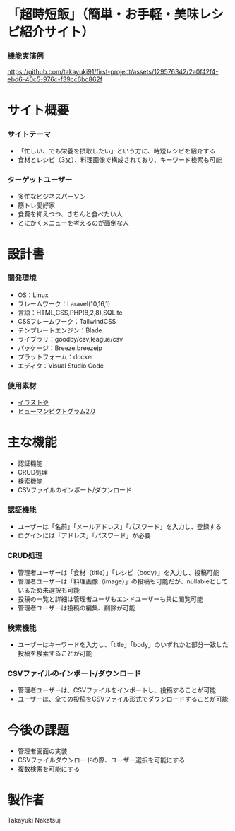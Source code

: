 # 「超時短飯」（簡単・お手軽・美味レシピ紹介サイト）

### 機能実演例
https://github.com/takayuki91/first-project/assets/129576342/2a0f42f4-ebd6-40c5-976c-f39cc6bc862f

# サイト概要

### サイトテーマ
- 「忙しい、でも栄養を摂取したい」という方に、時短レシピを紹介する
- 食材とレシピ（3文）、料理画像で構成されており、キーワード検索も可能

### ターゲットユーザー
- 多忙なビジネスパーソン
- 筋トレ愛好家
- 食費を抑えつつ、きちんと食べたい人
- とにかくメニューを考えるのが面倒な人

# 設計書

### 開発環境
- OS：Linux
- フレームワーク：Laravel(10,16,1)
- 言語：HTML,CSS,PHP(8,2,8),SQLite
- CSSフレームワーク：TailwindCSS
- テンプレートエンジン：Blade
- ライブラリ：goodby/csv,league/csv
- パッケージ：Breeze,breezejp
- プラットフォーム：docker
- エディタ：Visual Studio Code

### 使用素材
- [イラストや](https://www.irasutoya.com/)
- [ヒューマンピクトグラム2.0](https://pictogram2.com/)

# 主な機能
- 認証機能
- CRUD処理
- 検索機能
- CSVファイルのインポート/ダウンロード

### 認証機能
- ユーザーは「名前」「メールアドレス」「パスワード」を入力し、登録する
- ログインには「アドレス」「パスワード」が必要

### CRUD処理
- 管理者ユーザーは「食材（title）」「レシピ（body）」を入力し、投稿可能
- 管理者ユーザーは「料理画像（image）」の投稿も可能だが、nullableとしているため未選択も可能
- 投稿の一覧と詳細は管理者ユーザもエンドユーザーも共に閲覧可能
- 管理者ユーザーは投稿の編集、削除が可能

### 検索機能
- ユーザーはキーワードを入力し、「title」「body」のいずれかと部分一致した投稿を検索することが可能

### CSVファイルのインポート/ダウンロード
- 管理者ユーザーは、CSVファイルをインポートし、投稿することが可能
- ユーザーは、全ての投稿をCSVファイル形式でダウンロードすることが可能

# 今後の課題
- 管理者画面の実装
- CSVファイルダウンロードの際、ユーザー選択を可能にする
- 複数検索を可能にする

# 製作者
Takayuki Nakatsuji
